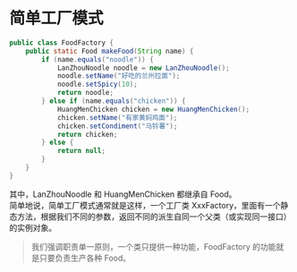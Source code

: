 # 简单工厂模式

```java
public class FoodFactory {
    public static Food makeFood(String name) {
        if (name.equals("noodle")) {
            LanZhouNoodle noodle = new LanZhouNoodle();
            noodle.setName("好吃的兰州拉面");
            noodle.setSpicy(10);
            return noodle;
        } else if (name.equals("chicken")) {
            HuangMenChicken chicken = new HuangMenChicken();
            chicken.setName("有家黄焖鸡面");
            chicken.setCondiment("马铃薯");
            return chicken;
        } else {
            return null;
        }
    }
}
```

其中，LanZhouNoodle 和 HuangMenChicken 都继承自 Food。  
简单地说，简单工厂模式通常就是这样，一个工厂类 XxxFactory，里面有一个静态方法，根据我们不同的参数，返回不同的派生自同一个父类（或实现同一接口）的实例对象。  
>我们强调职责单一原则，一个类只提供一种功能，FoodFactory 的功能就是只要负责生产各种 Food。